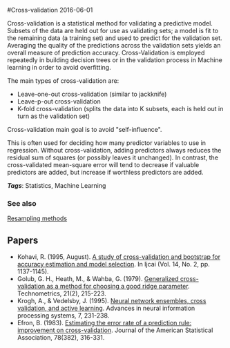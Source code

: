 
#Cross-validation
2016-06-01

Cross-validation is a statistical method for validating a predictive model. Subsets of the data are held out for use as validating sets; a model is fit to the remaining data (a training set) and used to predict for the validation set. Averaging the quality of the predictions across the validation sets yields an overall measure of prediction accuracy. Cross-Validation is employed repeatedly in building decision trees or in the validation process in Machine learning in order to avoid overfitting.

The main types of cross-validation are:
* Leave-one-out cross-validation (similar to jackknife)
* Leave-p-out cross-validation
* K-fold cross-validation (splits the data into K subsets, each is held out in turn as the validation set)

Cross-validation main goal is to avoid "self-influence".

This is often used for deciding how many predictor variables to use in regression. Without cross-validation, adding predictors always reduces the residual sum of squares (or possibly leaves it unchanged). In contrast, the cross-validated mean-square error will tend to decrease if valuable predictors are added, but increase if worthless predictors are added.

***Tags***: Statistics, Machine Learning

### See also
[Resampling methods](/resampling_methods)
## Papers
* Kohavi, R. (1995, August). [A study of cross-validation and bootstrap for accuracy estimation and model selection](https://pdfs.semanticscholar.org/0be0/d781305750b37acb35fa187febd8db67bfcc.pdf). In Ijcai (Vol. 14, No. 2, pp. 1137-1145).
* Golub, G. H., Heath, M., & Wahba, G. (1979). [Generalized cross-validation as a method for choosing a good ridge parameter](http://www.atomki.hu/~efo/hornyak/Tikhonov_references/Technometrics_Golub_Heath_Wahba.pdf). Technometrics, 21(2), 215-223.
* Krogh, A., & Vedelsby, J. (1995). [Neural network ensembles, cross validation, and active learning](http://citeseerx.ist.psu.edu/viewdoc/download?doi=10.1.1.52.9672&rep=rep1&type=pdf). Advances in neural information processing systems, 7, 231-238.
* Efron, B. (1983). [Estimating the error rate of a prediction rule: improvement on cross-validation](http://www.cs.berkeley.edu/~jordan/sail/readings/archive/efron-improve_cv.pdf). Journal of the American Statistical Association, 78(382), 316-331.


